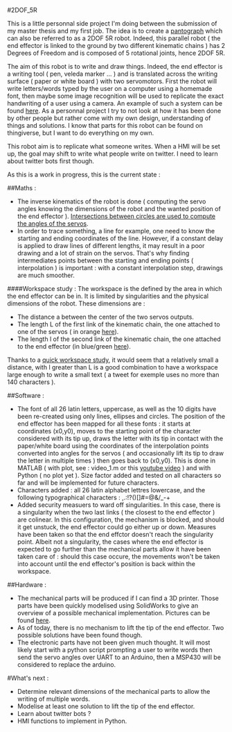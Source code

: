 #2DOF_5R

This is a little personnal side project I'm doing between the submission of my master thesis and my first job.
The idea is to create a [pantograph](http://hades.mech.northwestern.edu/images/c/c1/PantographDimensions.png) which can also be referred to as a 2DOF 5R robot. Indeed, this parallel robot ( the end effector is linked to the ground by two different kinematic chains ) has 2 Degrees of Freedom and is composed of 5 rotational joints, hence 2DOF 5R.

The aim of this robot is to write and draw things. Indeed, the end effector is a writing tool ( pen, veleda marker ... ) and is translated across the writing surface ( paper or white board ) with two servomotors. First the robot will write letters/words typed by the user on a computer using a homemade font, then maybe some image recognition will be used to replicate the exact handwriting of a user using a camera. An example of such a system can be found [here](http://i.imgur.com/UJkJNk8.gifv). As a personnal project I try to not look at how it has been done by other people but rather come with my own design, understanding of things and solutions. I know that parts for this robot can be found on thingiverse, but I want to do everything on my own.

This robot aim is to replicate what someone writes. When a HMI will be set up, the goal may shift to write what people write on twitter. I need to learn about twitter bots first though.

As this is a work in progress, this is the current state :

##Maths :
* The inverse kinematics of the robot is done ( computing the servo angles knowing the dimensions of the robot and the wanted position of the end effector ). [Intersections between circles are used to compute the angles of the servos](http://imgur.com/rYRsRPx).
* In order to trace something, a line for example, one need to know the starting and ending coordinates of the line. However, if a constant delay is applied to draw lines of different lengths, it may result in a poor drawing and a lot of strain on the servos. That's why finding intermediates points between the starting and ending points ( interpolation ) is important : with a constant interpolation step, drawings are much smoother. 

####Workspace study :
The workspace is the defined by the area in which the end effector can be in. It is limited by singularities and the physical dimensions of the robot. These dimensions are :

* The distance a between the center of the two servos outputs.
* The length L of the first link of the kinematic chain, the one attached to one of the servos ( in orange [here](http://i.imgur.com/A3rcZ1F.jpg)).
* The length l of the second link of the kinematic chain, the one attached to the end effector (in blue/green [here](http://i.imgur.com/A3rcZ1F.jpg)).


Thanks to a [quick workspace study](http://imgur.com/a/1bJ1g), it would seem that a relatively small a distance, with l greater than L is a good combination to have a workspace large enough to write a small text ( a tweet for exemple uses no more than 140 characters ).


##Software :
* The font of all 26 latin letters, uppercase, as well as the 10 digits have been re-created using only lines, ellipses and circles. The position of the end effector has been mapped for all these fonts : it starts at coordinates (x0,y0), moves to the starting point of the character considered with its tip up, draws the letter with its tip in contact with the paper/white board using the coordinates of the interpolation points converted into angles for the servos ( and occasionally lift its tip to draw the letter in multiple times ) then goes back to (x0,y0). This is done in MATLAB ( with plot, see : video_1.m or this [youtube video](https://youtu.be/wZhavkFW-YY) ) and with Python ( no plot yet ). 
Size factor added and tested on all characters so far and will be implemented for future characters.
* Characters added : all 26 latin alphabet lettres lowercase, and the following typographical characters : ,.:!?()[]#=@&/\_-+ 
* Added security measuers to ward off singularities. In this case, there is a singularity when the two last links ( the closest to the end effector ) are colinear. In this configuration, the mechanism is blocked, and should it get unstuck, the end effector could go either up or down. Measures have been taken so that the end effctor doesn't reach the singularity point. Albeit not a singularity, the cases where the end effector is expected to go further than the mechanical parts allow it have been taken care of : should this case occure, the movements won't be taken into account until the end effector's position is back within the workspace.

##Hardware :
* The mechanical parts will be produced if I can find a 3D printer. Those parts have been quickly modelised using SolidWorks to give an overview of a possible mechanical implementation. Pictures can be found [here](http://imgur.com/a/QoGaD).
* As of today, there is no mechanism to lift the tip of the end effector. Two possible solutions have been found though.
* The electronic parts have not been given much thought. It will most likely start with a python script prompting a user to write words then send the servo angles over UART to an Arduino, then a MSP430 will be considered to replace the arduino.

#What's next :
* Determine relevant dimensions of the mechanical parts to allow the writing of multiple words.
* Modelise at least one solution to lift the tip of the end effector. 
* Learn about twitter bots ?
* HMI functions to implement in Python.
